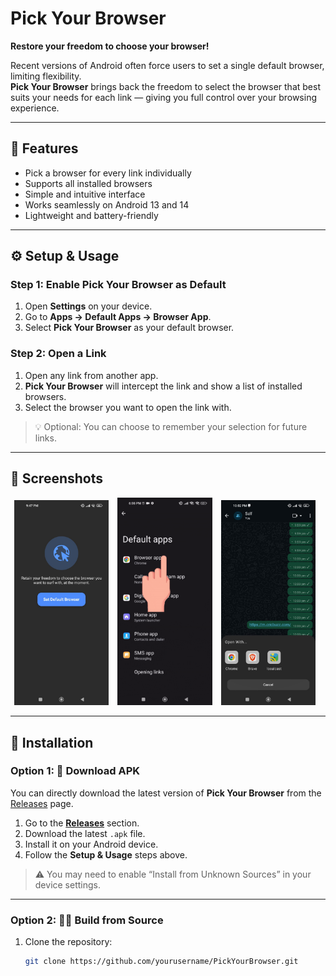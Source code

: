 # Pick Your Browser

**Restore your freedom to choose your browser!**

Recent versions of Android often force users to set a single default browser, limiting flexibility.  
**Pick Your Browser** brings back the freedom to select the browser that best suits your needs for each link — giving you full control over your browsing experience.

---

## 🚀 Features

- Pick a browser for every link individually  
- Supports all installed browsers  
- Simple and intuitive interface  
- Works seamlessly on Android 13 and 14  
- Lightweight and battery-friendly  

---

## ⚙️ Setup & Usage

### Step 1: Enable Pick Your Browser as Default
1. Open **Settings** on your device.  
2. Go to **Apps → Default Apps → Browser App**.  
3. Select **Pick Your Browser** as your default browser.

### Step 2: Open a Link
1. Open any link from another app.  
2. **Pick Your Browser** will intercept the link and show a list of installed browsers.  
3. Select the browser you want to open the link with.  

> 💡 Optional: You can choose to remember your selection for future links.

---

## 📱 Screenshots

<p align="center">
  <img src="assets/appHome.jpg" alt="App Home" width="30%" style="margin-right:10px;"/>
  <img src="assets/appguide.gif" alt="App Guide" width="30%" style="margin-right:10px;"/>
  <img src="assets/appPicker.jpg" alt="App Picker" width="30%" style="margin-right:10px;"/>
</p>

---
## 🧩 Installation

### Option 1: 🔽 Download APK
You can directly download the latest version of **Pick Your Browser** from the [Releases](https://github.com/shashanksing7/Pick-You-Browser/releases/latest) page.

1. Go to the **[Releases](https://github.com/shashanksing7/Pick-You-Browser/releases/latest)** section.  
2. Download the latest `.apk` file.  
3. Install it on your Android device.  
4. Follow the **Setup & Usage** steps above.

> ⚠️ You may need to enable “Install from Unknown Sources” in your device settings.

---

### Option 2: 🧑‍💻 Build from Source

1. Clone the repository:
   ```bash
   git clone https://github.com/yourusername/PickYourBrowser.git

